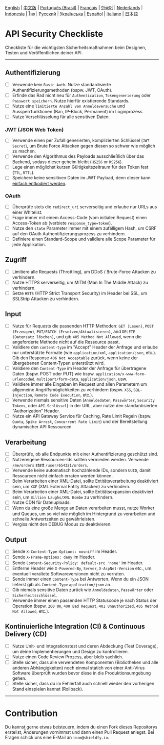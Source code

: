 [English](./README.md) | [中文版](./README-zh.md) | [Português (Brasil)](./README-pt_BR.md) | [Français](./README-fr.md) | [한국어](./README-ko.md) | [Nederlands](./README-nl.md) | [Indonesia](./README-id.md) | [ไทย](./README-th.md) | [Русский](./README-ru.md) | [Українська](./README-uk.md) | [Español](./README-es.md) | [Italiano](./README-it.md) | [日本語](./README-jp.md)

# API Security Checkliste
Checkliste für die wichtigsten Sicherheitsmaßnahmen beim Designen, Testen und Veröffentlichen deiner API.

------------------------------------------------------------------------------
## Authentifizierung
- [ ] Verwende kein `Basic Auth`. Nutze standardisierte Authentifizierungsmethoden (bspw. JWT, OAuth).
- [ ] Erfinde das Rad nicht neu für `Authentication`, `Tokengenerierung` oder `Passwort speichern`. Nutze hierfür existierende Standards.
- [ ] Nutze eine `limitierte Anzahl von Anmeldeversuche` und Aussperrfunktionen (Ban, IP-Block, Permanent) im Loginprozess.
- [ ] Nutze Verschlüsselung für alle sensitiven Daten.

### JWT (JSON Web Token)
- [ ] Verwende einen per Zufall generierten, komplizierten Schlüssel (`JWT Secret`), um Brute Force Attacken gegen diesen so schwer wie möglich zu machen.
- [ ] Verwende den Algorithmus des Payloads ausschließlich über das Backend, sodass dieser geheim bleibt (`HS256` or `RS256`).
- [ ] Lege einen möglichst kurzen Gültigkeitszeitraum für den Token fest (`TTL`, `RTTL`).
- [ ] Speichere keine sensitiven Daten im JWT Payload, denn dieser kann [einfach entkodiert werden](https://jwt.io/#debugger-io).

### OAuth
- [ ] Überprüfe stets die `redirect_uri` serverseitig und erlaube nur URLs aus einer Whitelist.
- [ ] Frage immer mit einem Access-Code (vom initialen Request) einen Access-Token ab (verbiete `response_type=token`).
- [ ] Nutze den `state` Parameter immer mit einem zufälligem Hash, um CSRF auf den OAuth Authentifizierungsprozess zu verhindern.
- [ ] Definiere einen Standard-Scope und validiere alle Scope Parameter für jede Applikation.

## Zugriff
- [ ] Limitiere alle Requests (Throttling), um DDoS / Brute-Force Attacken zu verhindern.
- [ ] Nutze HTTPS serverseitig, um MITM (Man In The Middle Attack) zu verhindern.
- [ ] Setze `HSTS` (HTTP Strict Transport Security) im Header bei SSL, um SSLStrip Attacken zu verhindern.

## Input
- [ ] Nutze für Requests die passenden HTTP Methoden: `GET (Lesen)`, `POST (Erzeugen)`, `PUT/PATCH (Ersetzen/Aktualisieren)`, and `DELETE (Datensatz löschen)`, und gib `405 Method Not Allowed`, wenn die angeforderte Methode nicht auf die Ressource passt.
- [ ] Validiere den `content-type` im "Accept" Header der Anfrage und erlaube nur unterstützte Formate (wie `application/xml`, `application/json`, etc.). Gib den Response `406 Not Acceptable` zurück, wenn keine der übergebenen Content-Typen unterstützt wird.
- [ ] Validiere den `Content-Type`  im Header der Anfrage für übertragene Daten (bspw. POST oder PUT) wie bspw. `application/x-www-form-urlencoded`, `multipart/form-data`, `application/json`, usw.
- [ ] Validiere immer alle Eingaben im Request und allen Parametern um allgemeine Angriffsmöglichkeiten zu verhindern (bspw. `XSS`, `SQL-Injection`, `Remote Code Execution`, etc.).
- [ ] Verwende niemals sensitive Daten (`Anmeldedaten`, `Passwörter`, `Security Tokens`, oder `API-Schlüssel`) in der URL, aber nutze den standardisierten "Authorization" Header.
- [ ] Nutze ein API Gateway Service für Caching, Rate Limit Regeln (bspw. `Quota`, `Spike Arrest`, `Concurrent Rate Limit`) und der Bereitstellung dynamischer API Ressourcen.

## Verarbeitung
- [ ] Überprüfe, ob alle Endpunkte mit einer Authentifizierung geschützt sind.
- [ ] Nutzereigene Ressourcen-Ids sollten vermieden werden. Verwende `/me/orders` statt `/user/654321/orders`.
- [ ] Verwende keine automatisch hochzählende IDs, sondern `UUID`, damit Ressourcen nicht einfach erraten werden können.
- [ ] Beim Verarbeiten einer XML-Datei, sollte Entitätsverarbeitung deaktiviert sein, um `XXE` (XML External Entity Attacken) zu verhindern.
- [ ] Beim Verarbeiten einer XML-Datei, sollte Entitätsexpansion deaktiviert sein, um `Billion Laughs/XML Bombe` zu verhindern.
- [ ] Nutze CDN für Dateiuploads.
- [ ] Wenn du eine große Menge an Daten verarbeiten musst, nutze Worker und Queues, um so viel wie möglich im Hintergrund zu verarbeiten und schnelle Antwortzeiten zu gewährleisten.
- [ ] Vergiss nicht den DEBUG Modus zu deaktivieren.

## Output
- [ ] Sende `X-Content-Type-Options: nosniff` im Header.
- [ ] Sende `X-Frame-Options: deny` im Header.
- [ ] Sende `Content-Security-Policy: default-src 'none'` im Header.
- [ ] Entferne Header wie `X-Powered-By`, `Server`, `X-AspNet-Version` etc., um eventuell veraltete Softwareversionen nicht zu verraten.
- [ ] Sende immer einen `Content-Type` bei Antworten. Wenn du ein JSON lieferst gib als `Content-Type` `application/json` an.
- [ ] Gib niemals sensitive Daten zurück wie `Anmeldedaten`, `Passwörter` oder `Sicherheitsschlüssel`.
- [ ] Verwende immer einen passenden HTTP Statuscode je nach Status der Operation (bspw. `200 OK`, `400 Bad Request`, `401 Unauthorized`, `405 Method Not Allowed`, etc.).

## Kontinuierliche Integration (CI) & Continuous Delivery (CD)
- [ ] Nutze Unit- und Integrationstest und deren Abdeckung (Test Coverage), um deine Implementierungen und Design zu kontrollieren.
- [ ] Nutze einen Code Review Prozess, aber bleib sachlich.
- [ ] Stelle sicher, dass alle verwendeten Komponenten (Bibliotheken und alle anderen Abhängigkeiten) noch einmal statich von einer Anti-Virus Software überprüft wurden bevor diese in die Produktionsumgebung gehen.
- [ ] Stelle sicher, dass du im Fehlerfall auch schnell wieder den vorherigen Stand einspielen kannst (Rollback).

------------------------------------------------------------------------------

# Contribution
Du kannst gerne etwas beisteuern, indem du einen Fork dieses Repositorys erstellst, Änderungen vornimmst und dann einen Pull Request anlegst. Bei Fragen schick uns eine E-Mail an `team@shieldfy.io`.
